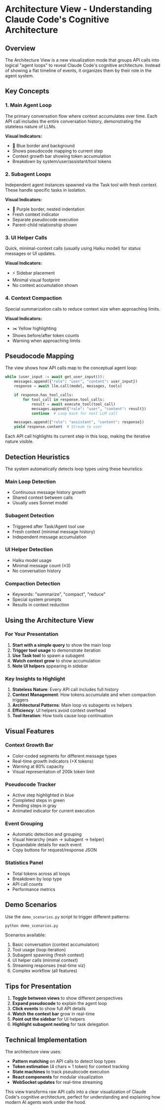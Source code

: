 # Architecture View - Understanding Claude Code's Cognitive Architecture

## Overview

The Architecture View is a new visualization mode that groups API calls into logical "agent loops" to reveal Claude Code's cognitive architecture. Instead of showing a flat timeline of events, it organizes them by their role in the agent system.

## Key Concepts

### 1. Main Agent Loop
The primary conversation flow where context accumulates over time. Each API call includes the entire conversation history, demonstrating the stateless nature of LLMs.

**Visual Indicators:**
- 🎯 Blue border and background
- Shows pseudocode mapping to current step
- Context growth bar showing token accumulation
- Breakdown by system/user/assistant/tool tokens

### 2. Subagent Loops
Independent agent instances spawned via the Task tool with fresh context. These handle specific tasks in isolation.

**Visual Indicators:**
- 🤖 Purple border, nested indentation
- Fresh context indicator
- Separate pseudocode execution
- Parent-child relationship shown

### 3. UI Helper Calls
Quick, minimal-context calls (usually using Haiku model) for status messages or UI updates.

**Visual Indicators:**
- ⚡ Sidebar placement
- Minimal visual footprint
- No context accumulation shown

### 4. Context Compaction
Special summarization calls to reduce context size when approaching limits.

**Visual Indicators:**
- ✂️ Yellow highlighting
- Shows before/after token counts
- Warning when approaching limits

## Pseudocode Mapping

The view shows how API calls map to the conceptual agent loop:

```python
while (user_input := await get_user_input()):
    messages.append({"role": "user", "content": user_input})
    response = await llm.call(model, messages, tools)

    if response.has_tool_calls:
        for tool_call in response.tool_calls:
            result = await execute_tool(tool_call)
            messages.append({"role": "user", "content": result})
            continue  # Loop back for next LLM call

    messages.append({"role": "assistant", "content": response})
    yield response.content  # Stream to user
```

Each API call highlights its current step in this loop, making the iterative nature visible.

## Detection Heuristics

The system automatically detects loop types using these heuristics:

### Main Loop Detection
- Continuous message history growth
- Shared context between calls
- Usually uses Sonnet model

### Subagent Detection
- Triggered after Task/Agent tool use
- Fresh context (minimal message history)
- Independent message accumulation

### UI Helper Detection
- Haiku model usage
- Minimal message count (≤3)
- No conversation history

### Compaction Detection
- Keywords: "summarize", "compact", "reduce"
- Special system prompts
- Results in context reduction

## Using the Architecture View

### For Your Presentation

1. **Start with a simple query** to show the main loop
2. **Trigger tool usage** to demonstrate iteration
3. **Use Task tool** to spawn a subagent
4. **Watch context grow** to show accumulation
5. **Note UI helpers** appearing in sidebar

### Key Insights to Highlight

1. **Stateless Nature**: Every API call includes full history
2. **Context Management**: How tokens accumulate and when compaction triggers
3. **Architectural Patterns**: Main loop vs subagents vs helpers
4. **Efficiency**: UI helpers avoid context overhead
5. **Tool Iteration**: How tools cause loop continuation

## Visual Features

### Context Growth Bar
- Color-coded segments for different message types
- Real-time growth indicators (+X tokens)
- Warning at 80% capacity
- Visual representation of 200k token limit

### Pseudocode Tracker
- Active step highlighted in blue
- Completed steps in green
- Pending steps in gray
- Animated indicator for current execution

### Event Grouping
- Automatic detection and grouping
- Visual hierarchy (main → subagent → helper)
- Expandable details for each event
- Copy buttons for request/response JSON

### Statistics Panel
- Total tokens across all loops
- Breakdown by loop type
- API call counts
- Performance metrics

## Demo Scenarios

Use the `demo_scenarios.py` script to trigger different patterns:

```bash
python demo_scenarios.py
```

Scenarios available:
1. Basic conversation (context accumulation)
2. Tool usage (loop iteration)
3. Subagent spawning (fresh context)
4. UI helper calls (minimal context)
5. Streaming responses (real-time viz)
6. Complex workflow (all features)

## Tips for Presentation

1. **Toggle between views** to show different perspectives
2. **Expand pseudocode** to explain the agent loop
3. **Click events** to show full API details
4. **Watch the context bar** grow in real-time
5. **Point out the sidebar** for UI helpers
6. **Highlight subagent nesting** for task delegation

## Technical Implementation

The architecture view uses:
- **Pattern matching** on API calls to detect loop types
- **Token estimation** (4 chars ≈ 1 token) for context tracking
- **State machines** to track pseudocode execution
- **React components** for modular visualization
- **WebSocket updates** for real-time streaming

This view transforms raw API calls into a clear visualization of Claude Code's cognitive architecture, perfect for understanding and explaining how modern AI agents work under the hood.
